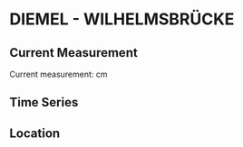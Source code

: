 # DIEMEL - WILHELMSBRÜCKE

## Current Measurement

Current measurement: <Value topic="rivers/pegel-online/DIEMEL/WILHELMSBRÜCKE/measurementValue"/> cm

## Time Series

<TimeSeries topic="rivers/pegel-online/DIEMEL/WILHELMSBRÜCKE/measurementValue" period="week" />

## Location

<WorldMap>
  <Marker lat="51.34631489836736" lon="8.723953002325766" labelTopic="rivers/pegel-online/DIEMEL/WILHELMSBRÜCKE" />
</WorldMap>
